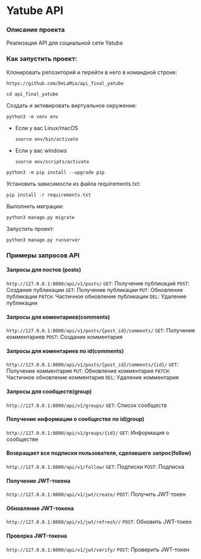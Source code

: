 # Yatube API 

### Описание проекта
Реализация API для социальной сети Yatube

### Как запустить проект:

Клонировать репозиторий и перейти в него в командной строке:

```
https://github.com/DeLaMia/api_final_yatube
```

```
cd api_final_yatube
```

Cоздать и активировать виртуальное окружение:

```
python3 -m venv env
```

* Если у вас Linux/macOS

    ```
    source env/bin/activate
    ```

* Если у вас windows

    ```
    source env/scripts/activate
    ```

```
python3 -m pip install --upgrade pip
```

Установить зависимости из файла requirements.txt:

```
pip install -r requirements.txt
```

Выполнить миграции:

```
python3 manage.py migrate
```

Запустить проект:

```
python3 manage.py runserver
```
### Примеры запросов API
#### Запросы для постов (posts)
`http://127.0.0.1:8000/api/v1/posts/`
`GET`: Получение публикаций
`POST`: Создание публикации
`GET`: Получение публикации
`PUT`: Обновление публикации
`PATCH`: Частичное обновление публикации
`DEL`: Удаление публикации

#### Запросы для коментариев(comments)
`http://127.0.0.1:8000/api/v1/posts/{post_id}/comments/`
`GET`: Получение комментариев
`POST`: Создание комментария

#### Запросы для коментариев по id(comments)
`http://127.0.0.1:8000/api/v1/posts/{post_id}/comments/{id}/`
`GET`: Получение комментария
`PUT`: Обновление комментария
`PATCH`: Частичное обновление комментария
`DEL`: Удаление комментария

#### Запросы для сообществ(group)
`http://127.0.0.1:8000/api/v1/groups/`
`GET`: Список сообществ

#### Получение информации о сообществе по id(group)
`http://127.0.0.1:8000/api/v1/groups/{id}/`
`GET`: Информация о сообществе

#### Возвращает все подписки пользователя, сделавшего запрос(follow)
`http://127.0.0.1:8000/api/v1/follow/`
`GET`: Подписки
`POST`: Подписка

#### Получение JWT-токена
`http://127.0.0.1:8000/api/v1/jwt/create/`
`POST`: Получить JWT-токен

#### Обновление JWT-токена
`http://127.0.0.1:8000/api/v1/jwt/refresh//`
`POST`: Обновить JWT-токен

#### Проверка JWT-токена
`http://127.0.0.1:8000/api/v1/jwt/verify/`
`POST`: Проверить JWT-токен